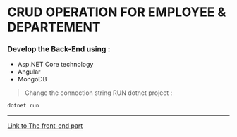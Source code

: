 # CRUD OPERATION FOR EMPLOYEE & DEPARTEMENT

### Develop the Back-End using :

- Asp.NET Core technology
- Angular
- MongoDB

> Change the connection string
> RUN dotnet project :

```bash
dotnet run
```

---

[Link to The front-end part](https://github.com/nadherarroum/crud_emp_dep_front)
